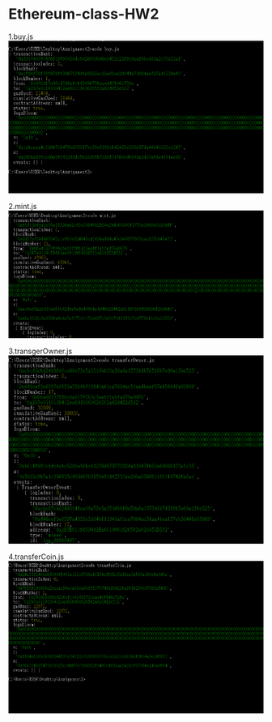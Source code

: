 # Ethereum-class-HW2

1.buy.js<br>
![Image](https://github.com/kaysu97/Ethereum-class-HW2/blob/master/screenshot/buy.PNG)

2.mint.js
![Image](https://github.com/kaysu97/Ethereum-class-HW2/blob/master/screenshot/mint.PNG)

3.transgerOwner.js
![Image](https://github.com/kaysu97/Ethereum-class-HW2/blob/master/screenshot/transferOwner.PNG)

4.transferCoin.js
![Image](https://github.com/kaysu97/Ethereum-class-HW2/blob/master/screenshot/transfercoin.PNG)

